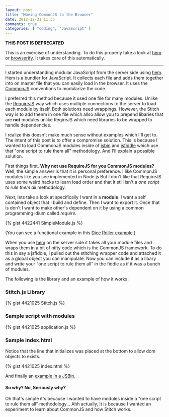 ```yaml
---
layout: post
title: "Moving CommonJS to the Browser"
date: 2012-12-31 11:35
comments: true
categories: [ "coding", "JavaScript" ]
---
```

**THIS POST IS DEPRECATED**

This is an exercise of understanding. To do this properly take a look at
[hem][] or [browserify][]. It takes care of this automatically.

- - -

I started understanding modular JavaScript from the server side using [hem][].
Hem is a bundler for JavaScript. It collects each file and adds them together
into on master file that you can easily load in the browser. It uses the
[CommonJS][] conventions to modularize the code.

I preferred this method because it used one file for many modules. Unlike the
[RequireJS][] way which uses multiple connections to the server to load each
module by itself. Both solutions need wrappings. However, the Stitch way is to
add thenm in one file which allso allow you to prepend libaries that are
**not** modules unlike ReqireJS which need libraries to be wrapped to handle
dependencies.

I realize this doesn't make much sense without examples which I'll get to. The
intent of this post is to offer a compromise solution. This is because I wanted
to load CommonJS modules inside of [jsbin](jsbin.com) and
[jsfiddle](jsfiddle.net) which use that "one script to rule them all"
methodology. And I'll explain a possible solution.

[hem]: http://spinejs.com/docs/hem
[browserify]: http://browserify.org/
[CommonJS]: http://www.commonjs.org/
[RequireJS]: http://requirejs.org/

<!-- more -->

First things first. **Why not use RequireJS for you CommonJS modules?** Well,
the simple answer is that it is personal preference. I like CommonJS modules
like you see implemented in Node.js But I don't like that RequireJS uses some
weird hacks to learn load order and that it still isn't a *one script to rule
them all* methodology.

Next, lets take a look at specifically I want in a **module**. I want a self
contained object that I build and define. Then I want to export it. Once that
is don't I want to make other's dependent on it by using a common programming
idium called _require_.

{% gist 4422441 SimpleModule.js %}

(You can see a functional example in this
[Dice Roller example](https://gist.github.com/4416233).)

When you use [hem][] on the server side it takes all your module files and
wraps them in a bit of nifty code which is the CommonJS framework. To do this
in say a jsfiddle, I pulled out the stitching wrapper code and attached it as a
global object you can manipulate. Now you can include it as a libary and write
your "one script to rule them all" in the fiddle as if it was a bunch of modules.

The following is the library and an example of how it works:

<div class="accordion">
<h3>Stitch.js Library</h3>
<div>
{% gist 4421025 Stitch.js %}
</div>
<h3>Sample script with modules</h3>
<div>
{% gist 4421025 application.js %}
</div>
<h3>Sample index.html</h3>
<div>
<p>Notice that the line that initializes was placed at the bottom to allow dom
objects to exists.</p>
{% gist 4421025 index.html %}
</div>
</div>

And finally an [example in a JSBin](http://jsbin.com/ekuyic/2/edit).

#### So why? No, Seriously why? ####

Oh that's simple it's because I wanted to have modules inside a "one script to
rule them all" methodology... Ahh actually, It is because I wanted an
experiment to learn about CommonJS and how Stitch works.

